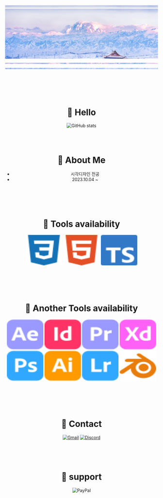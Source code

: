 <center>

![banner3](/banner3.jpg "banner3")<br>
![banner](/banner.jpg "banner")<br>
![banner4](/banner4.jpg "banner4")<br>
![banner2](/banner2.jpg "banner2")<br>

<br>
<br>
<br>
<br>

# 👋 Hello


![GitHub stats](https://github-readme-stats.vercel.app/api?username=10041107&show_icons=true&theme=radical)

<br>
<br>

# 🚩 About Me

+ 시각디자인 전공
+ 2023.10.04 ~

<br>
<br>
<br>
<br>



# 🔧 Tools availability
   <img src="css3-color.svg" width="120" height="100"/>    <img src="html5-color.svg" width="120" height="100"/>   <img src="typescript-color.svg" width="120" height="100"/> 


<br>
<br>
<br>
<br>


# 📌 Another Tools availability
<img src="adobeaftereffects-color.svg" width="120" height="100"/>   <img src="adobeindesign-color.svg" width="120" height="100"/>   <img src="adobepremierepro-color.svg" width="120" height="100"/>
 <img src="adobexd-color.svg" width="120" height="100"/> <br>
 <img src="adobephotoshop-color.svg" width="120" height="100"/>  <img src="adobeillustrator-color.svg" width="120" height="100"/>        <img src="adobelightroom-color.svg" width="120" height="100"/> <img src="blender-color.svg" width="120" height="100"/>

<br>
<br>
<br>
<br>




# 🤞 Contact
[![Gmail](https://img.shields.io/badge/Gmail-d14836?style=for-the-badge&logo=Gmail&logoColor=white&link=mailto:aksmfdyfl111@gmail.com)](aksmfdyfl111@gmail.com) 
[![Discord](https://img.shields.io/badge/Discord-504bb3?style=for-the-badge&logo=Discord&logoColor=white&link=mailto:aksmfdyfl111@gmail.com)](aksmfdyfl111@gmail.com) 


<br>
<br>
<br>

# 💝 support
![PayPal](https://img.shields.io/badge/PayPal-F16061?style=for-the-badge&logo=PayPal&logoColor=white&link=mailto:aksmfdyfl111@gmail.com)


</center>


